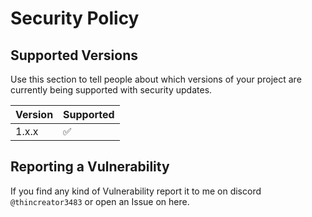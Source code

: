 # Security Policy

## Supported Versions

Use this section to tell people about which versions of your project are
currently being supported with security updates.

| Version | Supported          |
| ------- | ------------------ |
| 1.x.x  | :white_check_mark: |

## Reporting a Vulnerability

If you find any kind of Vulnerability report it to me on discord `@thincreator3483` or open an Issue on here.
